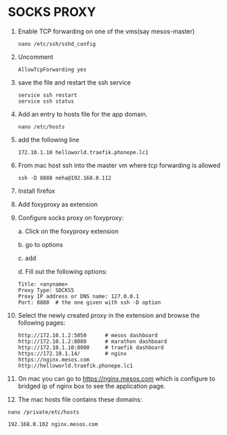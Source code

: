 # SOCKS PROXY

1. Enable TCP forwarding on one of the vms(say mesos-master)

    ```
    nano /etc/ssh/sshd_config
    ```
2. Uncomment

    ```
    AllowTcpForwarding yes
    ```

3. save the file and restart the ssh service

    ```
    service ssh restart
    service ssh status
    ```

4. Add an entry to hosts file for the app domain.
    ```
    nano /etc/hosts
    ```

5. add the following line
    ```
    172.10.1.10 helloworld.traefik.phonepe.lc1
    ```

6. From  mac host ssh into the master vm where tcp forwarding is allowed

    ```
    ssh -D 8888 neha@192.168.0.112
    ```

7. Install firefox

8. Add foxyproxy as extension

9. Configure socks proxy on foxyproxy:  

    a. Click on the foxyproxy extension

    b. go to options

    c. add

    d. Fill out the following options:

    ```
    Title: <anyname>
    Proxy Type: SOCKS5
    Proxy IP address or DNS name: 127.0.0.1
    Port: 8888  # the one given with ssh -D option
    ``` 

10. Select the newly created proxy in the extension and browse the following pages:

    ```
    http://172.10.1.2:5050      # mesos dashboard
    http://172.10.1.2:8080      # marathon dashboard
    http://172.10.1.10:8080     # traefik dashboard
    https://172.10.1.14/        # nginx
    https://nginx.mesos.com
    http://helloworld.traefik.phonepe.lc1
    ```

11. On mac you can go to https://nginx.mesos.com which is configure to bridged ip of nginx box to see the application page.

12. The mac hosts file contains these domains:

```
nano /private/etc/hosts
```

```
192.168.0.102 nginx.mesos.com
```